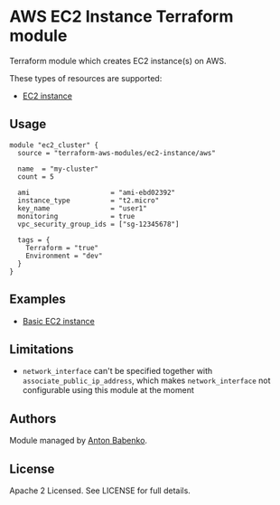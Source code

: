AWS EC2 Instance Terraform module
=================================

Terraform module which creates EC2 instance(s) on AWS.

These types of resources are supported:

* [EC2 instance](https://www.terraform.io/docs/providers/aws/r/instance.html) 

Usage
-----

```hcl
module "ec2_cluster" {
  source = "terraform-aws-modules/ec2-instance/aws"

  name  = "my-cluster"
  count = 5
  
  ami                    = "ami-ebd02392"
  instance_type          = "t2.micro"
  key_name               = "user1"
  monitoring             = true
  vpc_security_group_ids = ["sg-12345678"]

  tags = {
    Terraform = "true"
    Environment = "dev"
  }
}
```

Examples
--------

* [Basic EC2 instance](https://github.com/terraform-aws-modules/terraform-aws-ec2-instance/tree/master/examples/basic)

Limitations
-----------

* `network_interface` can't be specified together with `associate_public_ip_address`, which makes `network_interface`
  not configurable using this module at the moment

Authors
-------

Module managed by [Anton Babenko](https://github.com/antonbabenko).

License
-------

Apache 2 Licensed. See LICENSE for full details.